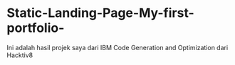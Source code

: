 # Static-Landing-Page-My-first-portfolio-
Ini adalah hasil projek saya dari IBM Code Generation and Optimization dari Hacktiv8
